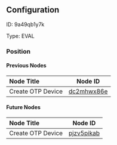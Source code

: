 # 
## Configuration
ID:  9a49qb1y7k

Type: EVAL 








### Position

#### Previous Nodes
| Node Title | Node ID |
| :------------- | ------------ |
| Create OTP Device | [dc2mhwx86e](./dc2mhwx86e.md) | 
 
 #### Future Nodes
| Node Title | Node ID |
| :------------- | ------------ |
| Create OTP Device |[pjzv5pikab](./pjzv5pikab.md) | 